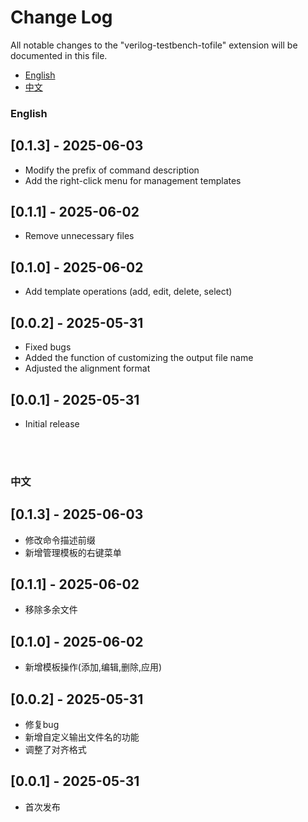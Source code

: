 # Change Log

All notable changes to the "verilog-testbench-tofile" extension will be documented in this file.

- [English](#english)
- [中文](#中文)

### English

## [0.1.3] - 2025-06-03
- Modify the prefix of command description
- Add the right-click menu for management templates

## [0.1.1] - 2025-06-02
- Remove unnecessary files

## [0.1.0] - 2025-06-02
- Add template operations (add, edit, delete, select)

## [0.0.2] - 2025-05-31
- Fixed bugs
- Added the function of customizing the output file name
- Adjusted the alignment format

## [0.0.1] - 2025-05-31
- Initial release

<br>
<br>

### 中文

## [0.1.3] - 2025-06-03
- 修改命令描述前缀
- 新增管理模板的右键菜单

## [0.1.1] - 2025-06-02
- 移除多余文件

## [0.1.0] - 2025-06-02
- 新增模板操作(添加,编辑,删除,应用)

## [0.0.2] - 2025-05-31
- 修复bug
- 新增自定义输出文件名的功能
- 调整了对齐格式

## [0.0.1] - 2025-05-31
- 首次发布